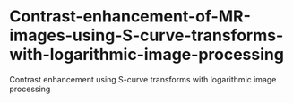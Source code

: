 # Contrast-enhancement-of-MR-images-using-S-curve-transforms-with-logarithmic-image-processing
Contrast enhancement using S-curve transforms with logarithmic image processing
